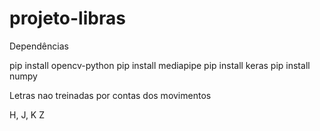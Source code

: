 # projeto-libras


Dependências

pip install opencv-python
pip install mediapipe
pip install keras
pip install numpy

Letras nao treinadas por contas dos movimentos 

H, J, K Z
